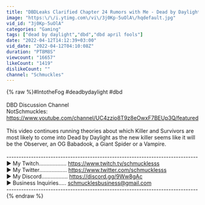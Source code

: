 ```yaml
---
title: "DBDLeaks Clarified Chapter 24 Rumors with Me - Dead by Daylight"
image: "https:\/\/i.ytimg.com\/vi\/3j0Kp-5uOlA\/hqdefault.jpg"
vid_id: "3j0Kp-5uOlA"
categories: "Gaming"
tags: ["dead by daylight","dbd","dbd april fools"]
date: "2022-04-12T14:12:39+03:00"
vid_date: "2022-04-12T04:10:08Z"
duration: "PT8M8S"
viewcount: "16657"
likeCount: "1419"
dislikeCount: ""
channel: "Schmuckles"
---
```

{% raw %}#IntotheFog #deadbydaylight #dbd<br /><br />DBD Discussion Channel<br />NotSchmuckles: <a rel="nofollow" target="blank" href="https://www.youtube.com/channel/UC4zzio8T9z8eOwxF7BEUp3Q/featured">https://www.youtube.com/channel/UC4zzio8T9z8eOwxF7BEUp3Q/featured</a><br /><br />This video continues running theories about which Killer and Survivors are most likely to come into Dead by Daylight as the new killer seems like it will be the Observer, an OG Babadook, a Giant Spider or a Vampire.<br /><br />------------------------------------------------------------------------------<br />► My Twitch.................. <a rel="nofollow" target="blank" href="https://www.twitch.tv/schmucklesss">https://www.twitch.tv/schmucklesss</a><br />► My Twitter.................. <a rel="nofollow" target="blank" href="https://www.twitter.com/schmucklesss">https://www.twitter.com/schmucklesss</a><br />► My Discord................. <a rel="nofollow" target="blank" href="https://discord.gg/9Ww8gAc">https://discord.gg/9Ww8gAc</a><br />► Business Inquiries..... schmucklesbusiness@gmail.com<br />------------------------------------------------------------------------------{% endraw %}
